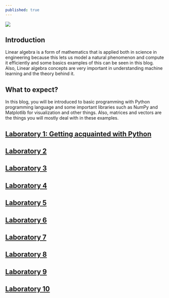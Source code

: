 ```yaml
---
published: true
---
```

![]({{site.baseurl}}/images/DEKU.gif)

## Introduction
Linear algebra is a form of mathematics that is applied both in science in engineering because this lets us model a natural phenomenon and compute it efficiently and some basics examples of this can be seen in this blog. Also, Linear algebra concepts are very important in understanding machine learning and the theory behind it.

## What to expect?
In this blog, you will be introduced to basic programming with Python programming language and some important libraries such as NumPy and Matplotlib for visualization and other things. Also, matrices and vectors are the things you will mostly deal with in these examples.


## [Laboratory 1: Getting acquainted with Python](https://rovilsuriojr.github.io/Laboratory-1/)

## [Laboratory 2](https://rovilsuriojr.github.io/Laboratory-2/)

## [Laboratory 3](https://rovilsuriojr.github.io/Laboratory-3/)

## [Laboratory 4](https://rovilsuriojr.github.io/Laboratory-4/)

## [Laboratory 5](https://rovilsuriojr.github.io/Laboratory-5/)

## [Laboratory 6](https://rovilsuriojr.github.io/Laboratory-6/)

## [Laboratory 7](https://rovilsuriojr.github.io/Laboratory-7/)

## [Laboratory 8](https://rovilsuriojr.github.io/Laboratory-8/)

## [Laboratory 9](https://rovilsuriojr.github.io/Laboratory-9/)

## [Laboratory 10](https://rovilsuriojr.github.io/Laboratory-10/)
